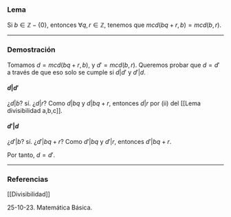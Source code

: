 ### Lema

Si $b \in \mathbb{Z} - \{0\}$, entonces $\forall q,r \in \mathbb{Z}$, tenemos que $mcd(bq+r, b) = mcd(b,r)$.

---
### Demostración

Tomamos $d = mcd(bq+r, b)$, y $d' = mcd(b,r)$. Queremos probar que $d = d'$ a través de que eso solo se cumple si $d | d'$ y $d'|d$.
#### $d | d'$
¿$d | b$? sí. 
¿$d | r$? Como $d|bq$ y $d|bq+r$, entonces $d|r$ por (ii) del [[Lema divisibilidad a,b,c]].
#### $d'|d$
¿$d'|b$? sí.
¿$d' | bq +r$? Como $d'|bq$ y $d'|r$, entonces $d'|bq+r$.

Por tanto, $d = d'$.

---
### Referencias

[[Divisibilidad]]

25-10-23. Matemática Básica.